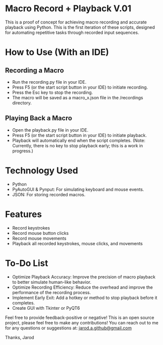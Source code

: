 # Macro Record + Playback V.01
This is a proof of concept for achieving macro recording and accurate playback using Python. This is the first iteration of these scripts, designed for automating repetitive tasks through recorded input sequences.

# How to Use (With an IDE)
 ## Recording a Macro
- Run the recording.py file in your IDE.
- Press F5 (or the start script button in your IDE) to initiate recording.
- Press the Esc key to stop the recording.
- The macro will be saved as a macro_x.json file in the /recordings directory.
 ## Playing Back a Macro
- Open the playback.py file in your IDE.
- Press F5 (or the start script button in your IDE) to initiate playback.
- Playback will automatically end when the script completes. (Note: Currently, there is no key to stop playback early; this is a work in progress.)

# Technology Used
- Python
- PyAutoGUI & Pynput: For simulating keyboard and mouse events.
- JSON: For storing recorded macros.

# Features
- Record keystrokes
- Record mouse button clicks
- Record mouse movements
- Playback all recorded keystrokes, mouse clicks, and movements

# To-Do List
- Optimize Playback Accuracy: Improve the precision of macro playback to better simulate human-like behavior.
- Optimize Recording Efficiency: Reduce the overhead and improve the performance of the recording process.
- Implement Early Exit: Add a hotkey or method to stop playback before it completes.
- Create GUI with Tkinter or PyQT6


Feel free to provide feedback-positive or negative!
This is an open source project, please feel free to make any contributions!
You can reach out to me for any questions or suggestions at: jarod.a.github@gmail.com

Thanks,
Jarod
